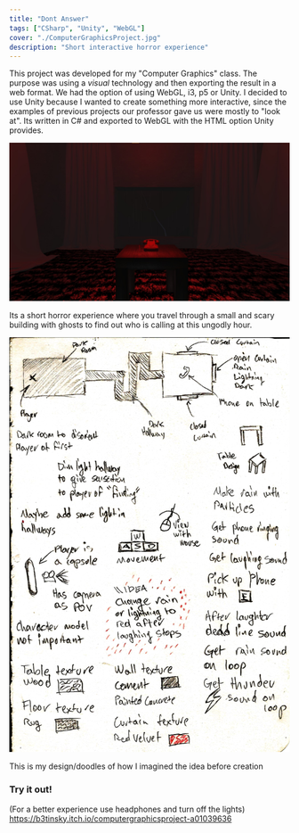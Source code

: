 ```yaml
---
title: "Dont Answer"
tags: ["CSharp", "Unity", "WebGL"]
cover: "./ComputerGraphicsProject.jpg"
description: "Short interactive horror experience"
---
```

This project was developed for my "Computer Graphics" class. The purpose was using a *visual* technology and then exporting the result in a web format. We had the option of using WebGL, i3, p5 or Unity. I decided to use Unity because I wanted to create something more interactive, since the examples of previous projects our professor gave us were mostly to "look at". Its written in C# and exported to WebGL with the HTML option Unity provides.

![Demo](./ComputerGraphicsProject.jpg)

Its a short horror experience where you travel through a small and scary building with ghosts to find out who is calling at this ungodly hour.

![Sketch](./GCSketch.png)

This is my design/doodles of how I imagined the idea before creation

### Try it out!
(For a better experience use headphones and turn off the lights)
https://b3tinsky.itch.io/computergraphicsproject-a01039636